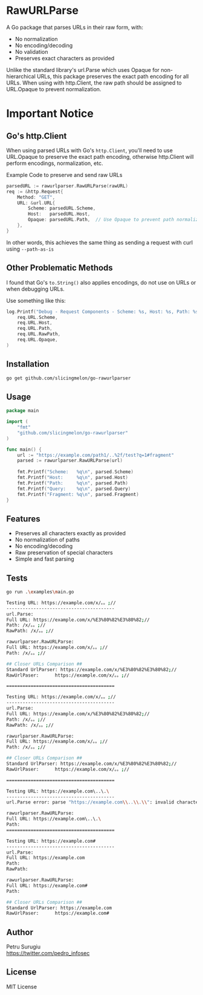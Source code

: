 # RawURLParse

A Go package that parses URLs in their raw form, with:
- No normalization
- No encoding/decoding
- No validation
- Preserves exact characters as provided

Unlike the standard library's url.Parse which uses Opaque for non-hierarchical URLs,
this package preserves the exact path encoding for all URLs. When using with http.Client,
the raw path should be assigned to URL.Opaque to prevent normalization.

# Important Notice

## Go's http.Client
When using parsed URLs with Go's `http.Client`, you'll need to use URL.Opaque to preserve
the exact path encoding, otherwise http.Client will perform encodings, normalization, etc. 

Example Code to preserve and send raw URLs

```go
parsedURL := rawurlparser.RawURLParse(rawURL)
req := &http.Request{
    Method: "GET",
    URL: &url.URL{
        Scheme: parsedURL.Scheme,
        Host:   parsedURL.Host,
        Opaque: parsedURL.Path,  // Use Opaque to prevent path normalization
    },
}
```

In other words, this achieves the same thing as sending a request with curl using `--path-as-is`

## Other Problematic Methods

I found that Go's `to.String()` also applies encodings, do not use on URLs or when debugging URLs.

Use something like this:
```go
log.Printf("Debug - Request Components - Scheme: %s, Host: %s, Path: %s, RawPath: %s, Opaque: %s",
    req.URL.Scheme,
    req.URL.Host,
    req.URL.Path,
    req.URL.RawPath,
    req.URL.Opaque,
)
```

## Installation

```bash
go get github.com/slicingmelon/go-rawurlparser
```

## Usage

```go
package main

import (
    "fmt"
    "github.com/slicingmelon/go-rawurlparser"
)

func main() {
    url := "https://example.com/path1/..%2f/test?q=1#fragment"
    parsed := rawurlparser.RawURLParse(url)
    
    fmt.Printf("Scheme:   %q\n", parsed.Scheme)
    fmt.Printf("Host:     %q\n", parsed.Host)
    fmt.Printf("Path:     %q\n", parsed.Path)
    fmt.Printf("Query:    %q\n", parsed.Query)
    fmt.Printf("Fragment: %q\n", parsed.Fragment)
}
```

## Features

- Preserves all characters exactly as provided
- No normalization of paths
- No encoding/decoding
- Raw preservation of special characters
- Simple and fast parsing

## Tests

```bash
go run .\examples\main.go

Testing URL: https://example.com/x/。。;//
----------------------------------------
url.Parse:
Full URL: https://example.com/x/%E3%80%82%E3%80%82;//
Path: /x/。。;//
RawPath: /x/。。;//

rawurlparser.RawURLParse:
Full URL: https://example.com/x/。。;//
Path: /x/。。;//

## Closer URLs Comparison ##
Standard UrlParser: https://example.com/x/%E3%80%82%E3%80%82;//
RawUrlPaser:      https://example.com/x/。。;//

========================================

Testing URL: https://example.com/x/。。;//
----------------------------------------
url.Parse:
Full URL: https://example.com/x/%E3%80%82%E3%80%82;//
Path: /x/。。;//
RawPath: /x/。。;//

rawurlparser.RawURLParse:
Full URL: https://example.com/x/。。;//
Path: /x/。。;//

## Closer URLs Comparison ##
Standard UrlParser: https://example.com/x/%E3%80%82%E3%80%82;//
RawUrlPaser:      https://example.com/x/。。;//

========================================

Testing URL: https://example.com\..\.\
----------------------------------------
url.Parse error: parse "https://example.com\\..\\.\\": invalid character "\\" in host name

rawurlparser.RawURLParse:
Full URL: https://example.com\..\.\
Path:
========================================

Testing URL: https://example.com#
----------------------------------------
url.Parse:
Full URL: https://example.com
Path:
RawPath:

rawurlparser.RawURLParse:
Full URL: https://example.com#
Path:

## Closer URLs Comparison ##
Standard UrlParser: https://example.com
RawUrlPaser:      https://example.com#
```

## Author

Petru Surugiu<br>
https://twitter.com/pedro_infosec

## License

MIT License